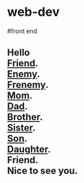 # web-dev
#front end
<html>
    <head>
        <link rel="stylesheet" type="text/css" href="hover.css">
    </head>
<body>
<section class='section'>
    <div class='image' id='container'>
        <div class='content center'>
            <h1 id='master'>
              <div>Hello</div>
              <div id='container-scroller'>
                <div class='master-container-scroller_item'>
                  <a class='cta-link' href='#'>Friend</a>.
                </div>
                <div class='master-container-scroller_item'>
                  <a class='cta-link' href='#'>Enemy</a>.
                </div>
                <div class='master-container-scroller_item'>
                  <a class='cta-link' href='#'>Frenemy</a>.
                </div>
                <div class='master-container-scroller_item'>
                  <a class='cta-link' href='#'>Mom</a>.
                </div>
                <div class='master-container-scroller_item'>
                  <a class='cta-link' href='#'>Dad</a>.
                </div>
                <div class='master-container-scroller_item'>
                  <a class='cta-link' href='#'>Brother</a>.
                </div>
                <div class='master-container-scroller_item'>
                  <a class='cta-link' href='#'>Sister</a>.
                </div>
                <div class='master-container-scroller_item'>
                  <a class='cta-link' href='#'>Son</a>.
                </div>
                <div class='master-container-scroller_item'>
                  <a class='cta-link' href='#'>Daughter</a>.
                </div>
                <div class='master-container-scroller_item'>Friend.</div>
              </div>
              <div>Nice to see you.</div>
            </h1>
        </div>
    </div>
</section>
</body>
</html>
